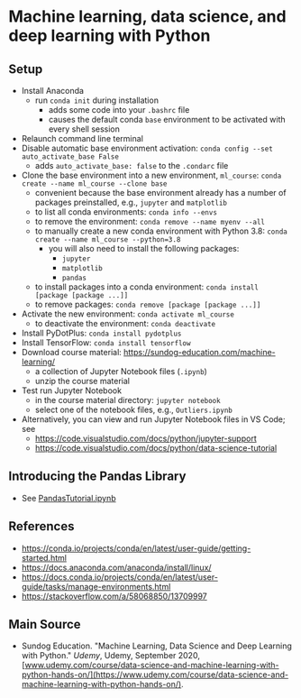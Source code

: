 # Machine learning, data science, and deep learning with Python

## Setup

- Install Anaconda
  - run `conda init` during installation
    - adds some code into your `.bashrc` file
    - causes the default conda `base` environment to be activated with every shell session
- Relaunch command line terminal
- Disable automatic base environment activation: `conda config --set auto_activate_base False`
  - adds `auto_activate_base: false` to the `.condarc` file
- Clone the base environment into a new environment, `ml_course`: `conda create --name ml_course --clone base`
  - convenient because the base environment already has a number of packages preinstalled, e.g., `jupyter` and `matplotlib`
  - to list all conda environments: `conda info --envs`
  - to remove the environment: `conda remove --name myenv --all`
  - to manually create a new conda environment with Python 3.8: `conda create --name ml_course --python=3.8`
    - you will also need to install the following packages:
      - `jupyter`
      - `matplotlib`
      - `pandas`
  - to install packages into a conda environment: `conda install [package [package ...]]`
  - to remove packages: `conda remove [package [package ...]]`
- Activate the new environment: `conda activate ml_course`
  - to deactivate the environment: `conda deactivate`
- Install PyDotPlus: `conda install pydotplus`
- Install TensorFlow: `conda install tensorflow`
- Download course material: <https://sundog-education.com/machine-learning/>
  - a collection of Jupyter Notebook files (`.ipynb`)
  - unzip the course material
- Test run Jupyter Notebook
  - in the course material directory: `jupyter notebook`
  - select one of the notebook files, e.g., `Outliers.ipynb`
- Alternatively, you can view and run Jupyter Notebook files in VS Code; see
  - <https://code.visualstudio.com/docs/python/jupyter-support>
  - <https://code.visualstudio.com/docs/python/data-science-tutorial>

## Introducing the Pandas Library

- See [PandasTutorial.ipynb](MLCourse/PandasTutorial.ipynb)

## References

- <https://conda.io/projects/conda/en/latest/user-guide/getting-started.html>
- <https://docs.anaconda.com/anaconda/install/linux/>
- <https://docs.conda.io/projects/conda/en/latest/user-guide/tasks/manage-environments.html>
- <https://stackoverflow.com/a/58068850/13709997>

## Main Source

- Sundog Education. "Machine Learning, Data Science and Deep Learning with Python." _Udemy_, Udemy, September 2020, [www.udemy.com/course/data-science-and-machine-learning-with-python-hands-on/](https://www.udemy.com/course/data-science-and-machine-learning-with-python-hands-on/).
